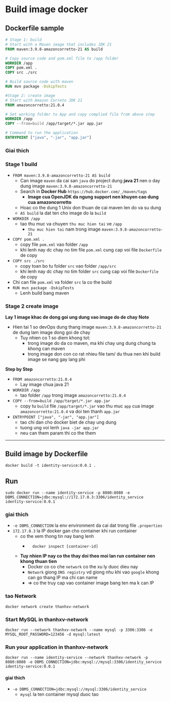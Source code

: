 # Build image docker
## Dockerfile sample 
```dockerfile
# Stage 1: build
# Start with a Maven image that includes JDK 21
FROM maven:3.9.8-amazoncorretto-21 AS build

# Copy source code and pom.xml file to /app folder
WORKDIR /app
COPY pom.xml .
COPY src ./src

# Build source code with maven
RUN mvn package -DskipTests

#Stage 2: create image
# Start with Amazon Correto JDK 21
FROM amazoncorretto:21.0.4

# Set working folder to App and copy complied file from above step
WORKDIR /app
COPY --from=build /app/target/*.jar app.jar

# Command to run the application
ENTRYPOINT ["java", "-jar", "app.jar"]
```

### Giai thich
### Stage 1 build
- `FROM maven:3.9.8-amazoncorretto-21 AS build` 
  - Can image `maven` da cai san `java` do project dung **java 21** nen o day dung image `maven:3.9.8-amazoncorretto-21`
  - Search in **Docker Hub** `https://hub.docker.com/_/maven/tags`
    - **Image cua OpenJDK da ngung support nen khuyen cao dung cua amazoncorretto**
  - Hoac co the dung 1 Unix don thuan de cai maven len do va su dung
  - `AS build` la dat ten cho image do la `build`
- `WORKDIR /app`
  - tao thu muc va chuyen `thu muc hien tai` ve `/app`
    - `thu muc hien tai` nam trong image  `maven:3.9.8-amazoncorretto-21`
- `COPY pom.xml .`
  - copy file `pom.xml` vao folder `/app`
  - khi lenh nay dc chay no tim file `pom.xml` cung cap voi file `Dockerfile` de copy
- `COPY src ./src`
  - copy toan bo tu folder `src` vao folder `/app/src`
  - khi lenh nay dc chay no tim folder `src` cung cap voi file `Dockerfile` de copy
- Chi can file `pom.xml` va folder `src` la co the build
- `RUN mvn package -DskipTests`
  - Lenh build bang maven

### Stage 2 create image
**Lay 1 image khac de dong goi ung dung vao image do de chay**
**Note**
- Hien tai 1 so devOps dung thang image `maven:3.9.8-amazoncorretto-21` de dung lam image dong goi de chay
  - Tuy nhien co 1 so diem khong tot:
    - trong image do da co maven, ma khi chay ung dung chung ta khong can maven
    - trong image don con co rat nhieu file tam/ du thua nen khi build image se nang gay lang phi

**Step by Step**
- `FROM amazoncorretto:21.0.4`
  - Lay image chua java 21
- `WORKDIR /app`
  - tao folder `/app` trong image `amazoncorretto:21.0.4`
- `COPY --from=build /app/target/*.jar app.jar`
  - copy tu `build` file `/app/target/*.jar` vao thu muc `app` cua image `amazoncorretto:21.0.4` va doi ten thanh `app.jar`
- `ENTRYPOINT ["java", "-jar", "app.jar"]`
  - tao chi dan cho docker biet de chay ung dung
  - tuong ung voi lenh `java -jar app.jar`
  - neu can them param thi co the them

---
## Build image by Dockerfile
```shell
docker build -t identity-service:0.0.1 .
```

## Run
```shell
sudo docker run --name identity-service -p 8080:8080 -e DBMS_CONNECTION=jdbc:mysql://172.17.0.3:3306/identity_service identity-service:0.0.1
```
### giai thich
- `-e DBMS_CONNECTION` la env environment da cai dat trong file `.properties`
- `172.17.0.3` la IP docker gan cho container khi run container
  - co the xem thong tin nay bang lenh
    - ```shell
        docker inspect [container-id]

  - **Tuy nhien IP nay co the thay doi theo moi lan run container nen khong thuan tien**
    - Docker co co che `network` co the xu ly duoc dieu nay
    - `Network` giong `DNS registry` vd giong nhu khi vao `google` khong can go thang IP ma chi can name
    - => co the truy cap vao container image bang ten ma k can IP
### tao Network
```shell
docker network create thanhxv-network
```
### Start MySQL in thanhxv-network
```shell
docker run --network thanhxv-network --name mysql -p 3306:3306 -e MYSQL_ROOT_PASSWORD=123456 -d mysql:latest
```
### Run your application in thanhxv-network
```shell
docker run --name identity-service --network thanhxv-network -p 8080:8080 -e DBMS_CONNECTION=jdbc:mysql://mysql:3306/identity_service identity-service:0.0.1
```
#### giai thich
- `-e DBMS_CONNECTION=jdbc:mysql://mysql:3306/identity_service`
  - `mysql` la ten container mysql duoc tao